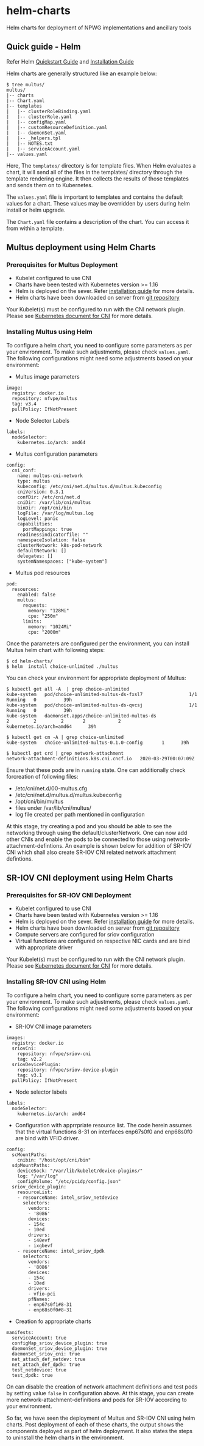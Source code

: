 # helm-charts
Helm charts for deployment of NPWG implementations and ancillary tools

## Quick guide - Helm

Refer Helm [Quickstart Guide](https://helm.sh/docs/intro/quickstart/) and [Installation Guide](https://helm.sh/docs/intro/install/)

Helm charts are generally structured like an example below:
```
$ tree multus/
multus/
|-- charts
|-- Chart.yaml
|-- templates
|   |-- clusterRoleBinding.yaml
|   |-- clusterRole.yaml
|   |-- configMap.yaml
|   |-- customResourceDefinition.yaml
|   |-- daemonSet.yaml
|   |-- _helpers.tpl
|   |-- NOTES.txt
|   |-- serviceAccount.yaml
|-- values.yaml
```

Here,
The `templates/` directory is for template files. When Helm evaluates a chart, it will send all of the files in the templates/ directory through the template rendering engine. It then collects the results of those templates and sends them on to Kubernetes.

The `values.yaml` file is important to templates and contains the default values for a chart. These values may be overridden by users during helm install or helm upgrade.

The `Chart.yaml` file contains a description of the chart. You can access it from within a template. 

## Multus deployment using Helm Charts

### Prerequisites for Multus Deployment

* Kubelet configured to use CNI
* Charts have been tested with Kubernetes version >= 1.16
* Helm is deployed on the sever. Refer [installation guide](https://helm.sh/docs/intro/install/) for more details.
* Helm charts have been downloaded on server from [git repository](https://github.com/k8snetworkplumbingwg/helm-charts)

Your Kubelet(s) must be configured to run with the CNI network plugin. Please see [Kubernetes document for CNI](https://kubernetes.io/docs/concepts/extend-kubernetes/compute-storage-net/network-plugins/#cni) for more details.

### Installing Multus using Helm

To configure a helm chart, you need to configure some parameters as per your environment. To make such adjustments, please check `values.yaml`. The following configurations might need some adjustments based on your environment:
* Multus image parameters
```
image:
  registry: docker.io
  repository: nfvpe/multus
  tag: v3.4
  pullPolicy: IfNotPresent
```
* Node Selector Labels
```
labels:
  nodeSelector:
    kubernetes.io/arch: amd64
```
* Multus configuration parameters
```
config:
  cni_conf:
    name: multus-cni-network
    type: multus
    kubeconfig: /etc/cni/net.d/multus.d/multus.kubeconfig
    cniVersion: 0.3.1
    confDir: /etc/cni/net.d
    cniDir: /var/lib/cni/multus
    binDir: /opt/cni/bin
    logFile: /var/log/multus.log
    logLevel: panic
    capabilities:
      portMappings: true
    readinessindicatorfile: ""
    namespaceIsolation: false
    clusterNetwork: k8s-pod-network
    defaultNetwork: []
    delegates: []
    systemNamespaces: ["kube-system"]
```
* Multus pod resources
```
pod:
  resources:
    enabled: false
    multus:
      requests:
        memory: "128Mi"
        cpu: "250m"
      limits:
        memory: "1024Mi"
        cpu: "2000m"
```

Once the parameters are configured per the environment, you can install Multus helm chart with following steps:
```
$ cd helm-charts/
$ helm  install choice-unlimited ./multus
```

You can check your environment for appropriate deployment of Multus:
```
$ kubectl get all -A  | grep choice-unlimited
kube-system   pod/choice-unlimited-multus-ds-fxsl7                 1/1     Running   0          39h
kube-system   pod/choice-unlimited-multus-ds-qvcsj                 1/1     Running   0          39h
kube-system   daemonset.apps/choice-unlimited-multus-ds               2         2         2       2            2           kubernetes.io/arch=amd64      39h

$ kubectl get cm -A | grep choice-unlimited
kube-system   choice-unlimited-multus-0.1.0-config       1      39h

$ kubectl get crd | grep network-attachment
network-attachment-definitions.k8s.cni.cncf.io   2020-03-29T00:07:09Z
```
Ensure that these pods are in `running` state. One can additionally check forcreation of following files:
* /etc/cni/net.d/00-multus.cfg
* /etc/cni/net.d/multus.d/multus.kubeconfig
* /opt/cni/bin/multus
* files under /var/lib/cni/multus/
* log file created per path mentioned in configuration

At this stage, try creating a pod and you should be able to see the networking through using the default/clusterNetwork. One can now add other CNIs and enable the pods to be connected to those using network-attachment-defintions. An example is shown below for addition of SR-IOV CNI which shall also create SR-IOV CNI related network attachment defintions.

## SR-IOV CNI deployment using Helm Charts

### Prerequisites for SR-IOV CNI Deployment

* Kubelet configured to use CNI
* Charts have been tested with Kubernetes version >= 1.16
* Helm is deployed on the sever. Refer [installation guide](https://helm.sh/docs/intro/install/) for more details.
* Helm charts have been downloaded on server from [git repository](https://github.com/k8snetworkplumbingwg/helm-charts)
* Compute servers are configured for sriov configuration
* Virtual functions are configured on respective NIC cards and are bind with appropriate driver

Your Kubelet(s) must be configured to run with the CNI network plugin. Please see [Kubernetes document for CNI](https://kubernetes.io/docs/concepts/extend-kubernetes/compute-storage-net/network-plugins/#cni) for more details.

### Installing SR-IOV CNI using Helm

To configure a helm chart, you need to configure some parameters as per your environment. To make such adjustments, please check `values.yaml`. The following configurations might need some adjustments based on your environment:
* SR-IOV CNI image parameters
```
images:
  registry: docker.io
  sriovCni:
    repository: nfvpe/sriov-cni
    tag: v2.2
  sriovDevicePlugin:
    repository: nfvpe/sriov-device-plugin
    tag: v3.1
  pullPolicy: IfNotPresent
```
* Node selector labels
```
labels:
  nodeSelector:
    kubernetes.io/arch: amd64
```
* Configuration with apprrpriate resource list. The code herein assumes that the virtual functions 8-31 on interfaces enp67s0f0 and enp68s0f0 are bind with VFIO driver. 
```
config:
  scMountPaths:
    cnibin: "/host/opt/cni/bin"
  sdpMountPaths:
    deviceSock: "/var/lib/kubelet/device-plugins/"
    log: "/var/log"
    configVolume: "/etc/pcidp/config.json"
  sriov_device_plugin:
    resourceList:
    - resourceName: intel_sriov_netdevice
      selectors:
        vendors:
        - '8086'
        devices:
        - 154c
        - 10ed
        drivers:
        - i40evf
        - ixgbevf
    - resourceName: intel_sriov_dpdk
      selectors:
        vendors:
        - '8086'
        devices:
        - 154c
        - 10ed
        drivers:
        - vfio-pci
        pfNames:
        - enp67s0f1#8-31
        - enp68s0f0#8-31
```
* Creation fo appropriate charts
```
manifests:
  serviceAccount: true
  configMap_sriov_device_plugin: true
  daemonSet_sriov_device_plugin: true
  daemonSet_sriov_cni: true
  net_attach_def_netdev: true
  net_attach_def_dpdk: true
  test_netdevice: true
  test_dpdk: true
```
On can disable the creation of network attachment definitions and test pods by setting value `false` in configuration above. At this stage, you can create more network-attachment-definitions and pods for SR-IOV according to your environment.

So far, we have seen the deployment of Multus and SR-IOV CNI using helm charts. Post deployment of each of these charts, the output shows the components deployed as part of helm deployment. It also states the steps to uninstall the helm charts in the environment.
